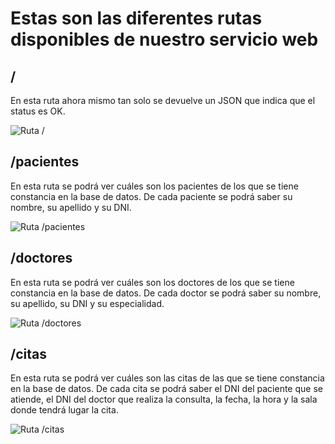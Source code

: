 # Estas son las diferentes rutas disponibles de nuestro servicio web

##  /

En esta ruta ahora mismo tan solo se devuelve un JSON que indica que el status es OK.

![Ruta /](/assets/img/root.png)



## /pacientes

En esta ruta se podrá ver cuáles son los pacientes de los que se tiene constancia en la base de datos.
De cada paciente se podrá saber su nombre, su apellido y su DNI.

![Ruta /pacientes](/assets/img/pacientes.png)

## /doctores

En esta ruta se podrá ver cuáles son los doctores de los que se tiene constancia en la base de datos.
De cada doctor se podrá saber su nombre, su apellido, su DNI y su especialidad.

![Ruta /doctores](/assets/img/doctores.png)


## /citas

En esta ruta se podrá ver cuáles son las citas de las que se tiene constancia en la base de datos.
De cada cita se podrá saber el DNI del paciente que se atiende, el DNI del doctor que realiza la consulta, la fecha, la hora y la sala donde tendrá lugar la cita.

![Ruta /citas](/assets/img/citas.png)
